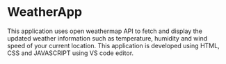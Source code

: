# WeatherApp
 This application uses open weathermap API to fetch and display the updated weather information such as temperature, humidity and wind speed  of your current location. This application is developed using HTML, CSS and JAVASCRIPT using VS code editor. 
